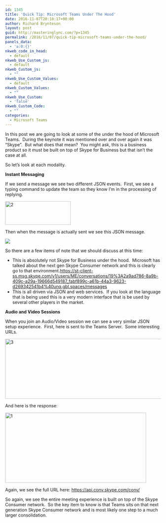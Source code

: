 ```yaml
---
id: 1345
title: 'Quick Tip: Microsoft Teams Under The Hood'
date: 2016-11-07T20:10:17+00:00
author: Richard Brynteson
layout: post
guid: http://masteringlync.com/?p=1345
permalink: /2016/11/07/quick-tip-microsoft-teams-under-the-hood/
panels_data:
  - 'a:0:{}'
nkweb_code_in_head:
  - default
nkweb_Use_Custom_js:
  - default
nkweb_Custom_js:
  - ""
nkweb_Use_Custom_Values:
  - default
nkweb_Custom_Values:
  - ""
nkweb_Use_Custom:
  - 'false'
nkweb_Custom_Code:
  - ""
categories:
  - Microsoft Teams
---
```

In this post we are going to look at some of the under the hood of Microsoft Teams.  During the keynote it was mentioned over and over again it was &#8220;Skype&#8221;.  But what does that mean?  You might ask, this is a business product so it must be built on top of Skype for Business but that isn&#8217;t the case at all.

So let&#8217;s look at each modality.

**Instant Messaging**

If we send a message we see two different JSON events.  First, we see a typing command to update the team so they know I&#8217;m in the processing of replying.

<img class="alignnone size-full wp-image-1347" src="https://masteringlync.com/wp-content/uploads/2016/11/2-3.png?resize=212%2C76&#038;ssl=1" alt="2" width="212" height="76" data-recalc-dims="1" />

Then when the message is actually sent we see this JSON message.

<img class="alignnone wp-image-1346 size-full" src="https://masteringlync.com/wp-content/uploads/2016/11/1-3.png?resize=300%2C117&ssl=1 300w" sizes="(max-width: 325px) 100vw, 325px" data-recalc-dims="1" />

So there are a few items of note that we should discuss at this time:

  * This is absolutely not Skype for Business under the hood.  Microsoft has talked about the next gen Skype Consumer network and this is clearly go to that environment.https://st-client-ss.msg.skype.com/v1/users/ME/conversations/19%3A2a9ad786-8a9b-409c-a29a-19666d549187_fabf899c-a61b-44a3-9623-d269342541b4%40unq.gbl.spaces/messages
  * This is all driven via JSON and web services.  If you look at the language that is being used this is a very modern interface that is be used by several other players in the market.

**Audio and Video Sessions**

When you join an Audio/Video session we can see a very similar JSON setup experience.  First, here is sent to the Teams Server.  Some interesting URLs.

<img class="alignnone wp-image-1349" src="https://masteringlync.com/wp-content/uploads/2016/11/3-3.png?resize=600%2C194&#038;ssl=1" alt="3" width="600" height="194" data-recalc-dims="1" />

And here is the response:

<img class="alignnone wp-image-1353 size-full" src="https://masteringlync.com/wp-content/uploads/2016/11/1-4.png?resize=456%2C227&#038;ssl=1" alt="1" width="456" height="227" data-recalc-dims="1" />

Again, we see the full URL here: https://api.conv.skype.com/conv/

So again, we see the entire meeting experience is built on top of the Skype Consumer network.  So the key item to know is that Teams sits on that next generation Skype Consumer network and is most likely one step to a much larger consolidation.